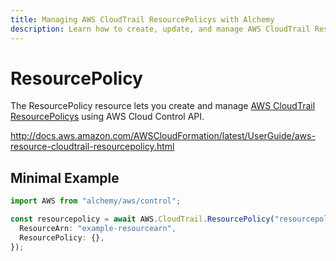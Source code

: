 ```yaml
---
title: Managing AWS CloudTrail ResourcePolicys with Alchemy
description: Learn how to create, update, and manage AWS CloudTrail ResourcePolicys using Alchemy Cloud Control.
---
```


# ResourcePolicy

The ResourcePolicy resource lets you create and manage [AWS CloudTrail ResourcePolicys](https://docs.aws.amazon.com/cloudtrail/latest/userguide/) using AWS Cloud Control API.

http://docs.aws.amazon.com/AWSCloudFormation/latest/UserGuide/aws-resource-cloudtrail-resourcepolicy.html

## Minimal Example

```ts
import AWS from "alchemy/aws/control";

const resourcepolicy = await AWS.CloudTrail.ResourcePolicy("resourcepolicy-example", {
  ResourceArn: "example-resourcearn",
  ResourcePolicy: {},
});
```


